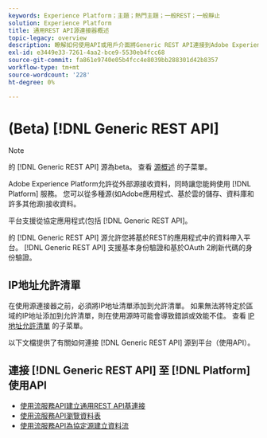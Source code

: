 ```yaml
---
keywords: Experience Platform；主題；熱門主題；一般REST；一般靜止
solution: Experience Platform
title: 通用REST API源連接器概述
topic-legacy: overview
description: 瞭解如何使用API或用戶介面將Generic REST API連接到Adobe Experience Platform。
exl-id: e3449e33-7261-4aa2-bce9-5530eb4fcc68
source-git-commit: fa861e9740e05b4fcc4e8039bb288301d42b8357
workflow-type: tm+mt
source-wordcount: '228'
ht-degree: 0%

---
```


# (Beta) [!DNL Generic REST API]

>[!NOTE]
>
>的 [!DNL Generic REST API] 源為beta。 查看 [源概述](../../home.md#terms-and-conditions) 的子菜單。

Adobe Experience Platform允許從外部源接收資料，同時讓您能夠使用 [!DNL Platform] 服務。 您可以從多種源(如Adobe應用程式、基於雲的儲存、資料庫和許多其他源)接收資料。

平台支援從協定應用程式(包括 [!DNL Generic REST API]。

的 [!DNL Generic REST API] 源允許您將基於REST的應用程式中的資料帶入平台。 [!DNL Generic REST API] 支援基本身份驗證和基於OAuth 2刷新代碼的身份驗證。

## IP地址允許清單

在使用源連接器之前，必須將IP地址清單添加到允許清單。 如果無法將特定於區域的IP地址添加到允許清單，則在使用源時可能會導致錯誤或效能不佳。 查看 [IP地址允許清單](../../ip-address-allow-list.md) 的子菜單。

以下文檔提供了有關如何連接 [!DNL Generic REST API] 源到平台（使用API）。

## 連接 [!DNL Generic REST API] 至 [!DNL Platform] 使用API

- [使用流服務API建立通用REST API基連接](../../tutorials/api/create/protocols/generic-rest.md)
- [使用流服務API瀏覽資料表](../../tutorials/api/explore/tabular.md)
- [使用流服務API為協定源建立資料流](../../tutorials/api/collect/protocols.md)
